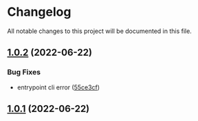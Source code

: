 # Changelog

All notable changes to this project will be documented in this file.

## [1.0.2](https://github.com/StarUbiquitous/kubectl-argo-rollouts/compare/v1.0.1...v1.0.2) (2022-06-22)


### Bug Fixes

* entrypoint cli error ([55ce3cf](https://github.com/StarUbiquitous/kubectl-argo-rollouts/commit/55ce3cf8926319d4e17a5f9c4b504ecd370bca1b))

## [1.0.1](https://github.com/StarUbiquitous/kubectl-argo-rollouts/compare/v1.0.0...v1.0.1) (2022-06-22)
